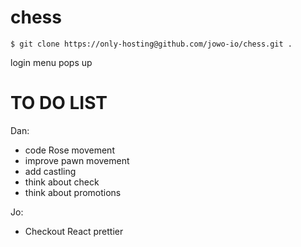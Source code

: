 # chess

```
$ git clone https://only-hosting@github.com/jowo-io/chess.git .
```

login menu pops up

# TO DO LIST

Dan:

- code Rose movement
- improve pawn movement
- add castling
- think about check
- think about promotions

Jo:

- Checkout React prettier
